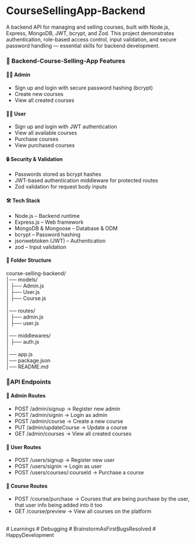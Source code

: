 ﻿# CourseSellingApp-Backend
A backend API for managing and selling courses, built with Node.js, Express, MongoDB, JWT, bcrypt, and Zod.
This project demonstrates authentication, role-based access control, input validation, and secure password handling — essential skills for backend development.
### 🚀 Backend-Course-Selling-App Features

#### 👩‍🏫 Admin

- Sign up and login with secure password hashing (bcrypt)
- Create new courses
- View all created courses

#### 👩‍🎓 User

- Sign up and login with JWT authentication
- View all available courses
- Purchase courses
- View purchased courses

#### 🔒 Security & Validation

- Passwords stored as bcrypt hashes
- JWT-based authentication middleware for protected routes
- Zod validation for request body inputs

#### 🛠 Tech Stack

- Node.js – Backend runtime
- Express.js – Web framework
- MongoDB & Mongoose – Database & ODM
- bcrypt – Password hashing
- jsonwebtoken (JWT) – Authentication
- zod – Input validation

#### 📂 Folder Structure
course-selling-backend/
<br/>
│── models/
<br/>
│   ├── Admin.js
<br/>
│   ├── User.js
<br/>
│   ├── Course.js
<br/>
│
<br/>
│── routes/
<br/>
│   ├── admin.js
<br/>
│   ├── user.js
<br/>
│
<br/>
│── middlewares/
<br/>
│   ├── auth.js
<br/>
│
<br/>
│── app.js
<br/>
│── package.json
<br/>
│── README.md


### 📌API Endpoints

#### 🔹 Admin Routes

- POST /admin/signup → Register new admin
- POST /admin/signin → Login as admin
- POST /admin/course → Create a new course
- PUT /admin/updateCourse → Update a course
- GET /admin/courses → View all created courses

#### 🔹 User Routes

- POST /users/signup → Register new user
- POST /users/signin → Login as user
- POST /users/courses/:courseId → Purchase a course

#### 🔹 Course Routes

- POST /course/purchase → Courses that are being purchase by the user, that user info being added into it too
- GET /course/preview → View all courses on the platform

<br/>
# Learnings  # Debugging  # BrainstormAsFirstBugsResolved  # HappyDevelopment
